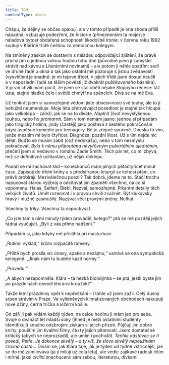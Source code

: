 ```yaml
---
title: TOM
contentType: prose
---
```


<section>

Chápu, že dějiny se občas opakují, ale v tomto případě je ona shoda příliš nápadná; vzbuzuje podezření, že historie (přinejmenším ta moje) je náladová bytost obdařená schopností škodolibé ironie: v červnu roku 1992 supluji v Klářině třídě češtinu za nemocnou kolegyni.

Na zmíněný záskok se dostavím s náladou odpovídající zjištění, že právě přicházím o jedinou volnou hodinu toho dne (původně jsem ji zamýšlel strávit nad kávou a Literárními novinami) – ale potom ji náhle spatřím: sedí ve druhé řadě u okna a tak jako ostatní mě pozoruje s jistou zvědavostí (vysvětlení je snadné: je mi teprve třicet, v jejich třídě jsem dosud neučil a v neposlední řadě se těším pověsti již dvakrát _publikovaného_ básníka). V první chvíli mám pocit, že jsem se stal obětí nějaké Skippyho recese: táž ústa, stejné hladké čelo i světlé chmýří na spáncích. Dívá se na mě Eva.

Už tenkrát jsem si samozřejmě vědom jisté obsesivnosti své touhy, ale to ji bohužel neumenšuje. Moje léta přetrvávající posedlost je stejně tak hloupá jako velkolepá – záleží, jak se na to díváte. _Naplnit_ život nevyslyšenou touhou, nebo ho _promarnit_. Sám v tom nemám jasno: jednou si připadám jako tragický hrdina, jindy (častěji) jako postava z šestého pokračování kdysi úspěšné komedie pro teenagery. Bé je zřejmě správně. Dneska to vím, jenže mezitím mi bylo čtyřicet. Diagnóza: pozdní lítost. Už s tím nejde nic dělat. Buďto se musím zabít (což nedokážu), nebo v tom nesmyslu pokračovat. _Byla k němu připoutána nevyřčeným pubertálním ujednáním_, přečetl jsem si nedávno v románu Zadie Smith. Těch pár let, co mi zbývá, než se definitivně uchlastám, už nějak doklepu.

Podaří se mi zachovat klid – koneckonců mám plných pětačtyřicet minut času. Zapisuji do třídní knihy a s předstíranou letargií se kohosi ptám, co právě probírají. Meziválečnou poezii? Tak dobrá, jdeme na to. Stačí trochu napucovat starou výzbroj a odcitovat jim zpaměti všechno, na co si vzpomenu. Halas, Seifert, Biebl, Nezval, samozřejmě. Pikantní detaily těch velkých životů. Umět rozesmát i v pravou chvíli zvážnět. Být klukovsky hravý i mužně zasmušilý. Nazývat věci pravými jmény. Nelhat.

Všechny ty _triky_. Všechna ta _nepoctivost_.

</section>

<section>

„Co jste tam s nimi minulý týden prováděl, kolego?“ ptá se mě později jejich řádná vyučující. „Byli z vás přímo nadšení.“

Připadám si, jako kdyby mě přistihla při masturbaci.

„Rutinní výklad,“ krčím rozpačitě rameny.

„Příště bych prosila víc únavy, apatie a nezájmu,“ usmívá se ona sympatická kolegyně. „Jinak nám tu budete kazit normy.“

„Provedu.“

„A abych nezapomněla: Klára – ta hezká blondýnka – se ptá, jestli byste jim po prázdninách nevedl literární kroužek?“

</section>

<section>

Takže letní prázdniny opět k nepřečkání – i tohle už jsem zažil. Celý dusný srpen strávím v Praze. Ve vylidněných klimatizovaných obchodech nakupuji nové džíny, černá trička a _ležérní_ košile.

Od září ji pak vídám každý týden: na celou hodinu ji mám jen pro sebe. Svoje o dvanáct let mladší soky (ihned je mezi ostatními studenty identifikuji) snadno odzbrojím: získám si jejich přízeň. Půjčuji jim dobré knihy, pouštím jim kvalitní filmy, čtu ty jejich pitomosti. Jsem dostatečně kritický (abych se neprozradil), ale umím i pochválit. _Tenhle odstavec se ti povedl, Petře. Je dokonce skvělý – a ty víš, že slovo skvělý nepoužívám zrovna často_… Dívám se, jak Klára taje, jak je týden od týdne vstřícnější, jak se do mě zamilovává (já ji miluji už celá léta), ale vedle zajíkavé radosti cítím i mírné, jaksi _civilní_ znechucení: sám sebou, literaturou, dívkami.

</section>
